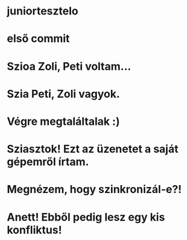 # juniortesztelo
# első commit
# Szioa Zoli, Peti voltam...
# Szia Peti, Zoli vagyok.
# Végre megtaláltalak :)
# Sziasztok! Ezt az üzenetet a saját gépemről írtam.
# Megnézem, hogy szinkronizál-e?!
# Anett! Ebből pedig lesz egy kis konfliktus!